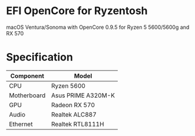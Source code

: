 # EFI OpenCore for Ryzentosh

macOS Ventura/Sonoma with OpenCore 0.9.5 for Ryzen 5 5600/5600g and RX 570

# Specification

| Component  | Model |
| ------------- | ------------- |
| CPU  | Ryzen 5600  |
| Motherboard  | Asus PRIME A320M-K  | 
| GPU  | Radeon RX 570  |
| Audio  | Realtek ALC887  |
| Ethernet  | Realtek RTL8111H  |
